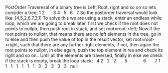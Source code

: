 PostOrder Traveresal of a binary tree is Left, Root, right and so on
so lets consider a tree;
1
2        3
4    5    6    7
So the postorder traversal would look like: [4,5,2,6,7,3,1]
To solve this we are using a stack, enter an endless while loop, which we are going to break later, first we check if the root does not points to nullptr, then push root in stack, and set root=root->left;
Now if the root points to nullptr, that means there are no left elements in the tree, go in to else and then push the value of top in the result vector, set root=root->right, such that there are any further right elements, if not, then again the root points to nullptr, in else again, push the top element in res and check its right and so on..
Until all the elements are traversed, finally in else we check if the stack is empty, break the loop
stack:
​
​
4
2   2   2        5             6        7
1    1   1   1   1   1   1   3   3   3   3    3   null